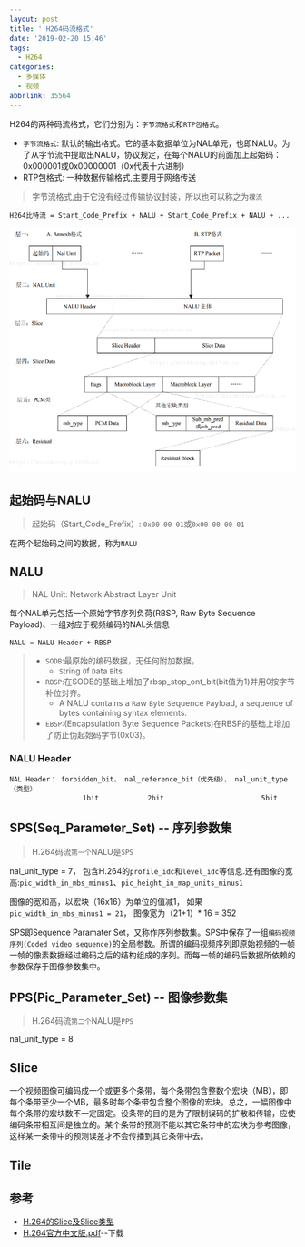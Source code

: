 ```yaml
---
layout: post
title: ' H264码流格式'
date: '2019-02-20 15:46'
tags:
  - H264
categories:
  - 多媒体
  - 视频
abbrlink: 35564
---
```


H264的两种码流格式，它们分别为：`字节流格式`和`RTP包格式`。

- `字节流格式`: 默认的输出格式。它的基本数据单位为NAL单元，也即NALU。为了从字节流中提取出NALU，协议规定，在每个NALU的前面加上起始码：0x000001或0x00000001（0x代表十六进制）
- RTP包格式: 一种数据传输格式,主要用于网络传送

> 字节流格式,由于它没有经过传输协议封装，所以也可以称之为`裸流`

```
H264比特流 = Start_Code_Prefix + NALU + Start_Code_Prefix + NALU + ...
```

<!--more-->

![H264_struct](/images/2019/02/h264_struct.png)

## 起始码与NALU

> 起始码（Start_Code_Prefix）: `0x00 00 01`或`0x00 00 00 01`

在两个起始码之间的数据，称为`NALU`

## NALU

> NAL Unit: Network Abstract Layer Unit

每个NAL单元包括一个原始字节序列负荷(RBSP, Raw Byte Sequence Payload)、一组对应于视频编码的NAL头信息

```
NALU = NALU Header + RBSP
```

> - `SODB`:最原始的编码数据，无任何附加数据。
>   - `S`tring `O`f `D`ata `B`its
> - `RBSP`:在SODB的基础上增加了rbsp_stop_ont_bit(bit值为1)并用0按字节补位对齐。
>   - A NALU contains a `R`aw `B`yte `S`equence `P`ayload, a sequence of bytes containing syntax elements.
> - `EBSP`:(Encapsulation Byte Sequence Packets)在RBSP的基础上增加了防止伪起始码字节(0x03)。

### NALU Header

```
NAL Header： forbidden_bit， nal_reference_bit（优先级）， nal_unit_type（类型）
                  1bit            2bit                        5bit
```

## SPS(Seq_Parameter_Set) -- 序列参数集

> H.264码流`第一个`NALU是`SPS`

nal_unit_type = 7， 包含H.264的`profile_idc`和`level_idc`等信息.还有图像的宽高:`pic_width_in_mbs_minus1`、`pic_height_in_map_units_minus1`

图像的宽和高，以宏块（16x16）为单位的值减1， 如果`pic_width_in_mbs_minus1 = 21`， 图像宽为（21+1）* 16 = 352

SPS即Sequence Paramater Set，又称作序列参数集。SPS中保存了一组`编码视频序列(Coded video sequence)`的全局参数。所谓的编码视频序列即原始视频的一帧一帧的像素数据经过编码之后的结构组成的序列。而每一帧的编码后数据所依赖的参数保存于图像参数集中。


## PPS(Pic_Parameter_Set) -- 图像参数集

> H.264码流`第二个`NALU是`PPS`

nal_unit_type = 8

## Slice

一个视频图像可编码成一个或更多个条带，每个条带包含整数个宏块（MB），即每个条带至少一个MB，最多时每个条带包含整个图像的宏块。总之，一幅图像中每个条带的宏块数不一定固定。设条带的目的是为了限制误码的扩散和传输，应使编码条带相互间是独立的。某个条带的预测不能以其它条带中的宏块为参考图像，这样某一条带中的预测误差才不会传播到其它条带中去。


## Tile

## 参考

* [H.264的Slice及Slice类型](https://blog.csdn.net/wh8_2011/article/details/51163368)
* [H.264官方中文版.pdf](https://dev.tencent.com/u/Winddoing/p/blog_docs/git/raw/master/H.264官方中文版.pdf)--下载
